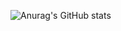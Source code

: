 ![Anurag's GitHub stats](https://github-readme-stats.vercel.app/api?username=AlexandreSKRT&show_icons=true&theme=tokyonight)
